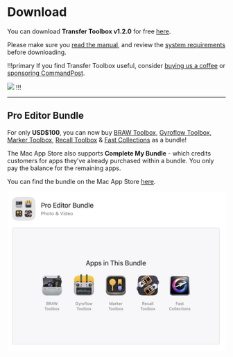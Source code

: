 # Download

You can download **Transfer Toolbox v1.2.0** for free [here](https://github.com/latenitefilms/TransferToolbox/releases/download/1.2.0/Transfer-Toolbox-1-2-0.zip).

Please make sure you [read the manual](/how-to-use/), and review the [system requirements](/system-requirements/) before downloading.

!!!primary
If you find Transfer Toolbox useful, consider [buying us a coffee](https://www.buymeacoffee.com/latenitefilms) or [sponsoring CommandPost](https://commandpost.io/sponsor/).

<a href="https://www.buymeacoffee.com/latenitefilms" target="_blank"><img src="https://img.buymeacoffee.com/button-api/?text=Buy us a coffee &emoji=&slug=latenitefilms&button_colour=5F7FFF&font_colour=ffffff&font_family=Poppins&outline_colour=000000&coffee_colour=FFDD00" /></a>
!!!

---

## Pro Editor Bundle

For only **USD$100**, you can now buy [BRAW Toolbox](https://brawtoolbox.io), [Gyroflow Toolbox](https://gyroflowtoolbox.io), [Marker Toolbox](https://markertoolbox.io), [Recall Toolbox](https://recalltoolbox.io) & [Fast Collections](https://fastcollections.io) as a bundle!

The Mac App Store also supports **Complete My Bundle** - which credits customers for apps they’ve already purchased within a bundle. You only pay the balance for the remaining apps.

You can find the bundle on the Mac App Store [here](https://itunes.apple.com/us/app-bundle/id1717681153?mt=12).

![](/static/pro-editor-bundle.jpg)